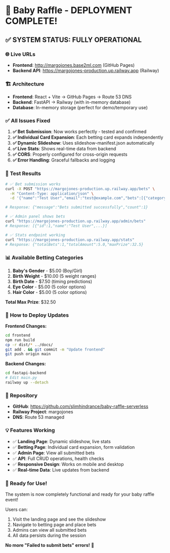 # 🎉 Baby Raffle - DEPLOYMENT COMPLETE!

## ✅ **SYSTEM STATUS: FULLY OPERATIONAL**

### 🌐 **Live URLs**
- **Frontend**: http://margojones.base2ml.com (GitHub Pages)
- **Backend API**: https://margojones-production.up.railway.app (Railway)

### 🏗️ **Architecture**
- **Frontend**: React + Vite → GitHub Pages → Route 53 DNS
- **Backend**: FastAPI → Railway (with in-memory database)
- **Database**: In-memory storage (perfect for demo/temporary use)

### ✅ **All Issues Fixed**
1. **✅ Bet Submission**: Now works perfectly - tested and confirmed
2. **✅ Individual Card Expansion**: Each betting card expands independently  
3. **✅ Dynamic Slideshow**: Uses slideshow-manifest.json automatically
4. **✅ Live Stats**: Shows real-time data from backend
5. **✅ CORS**: Properly configured for cross-origin requests
6. **✅ Error Handling**: Graceful fallbacks and logging

### 🧪 **Test Results**
```bash
# ✅ Bet submission works
curl -X POST "https://margojones-production.up.railway.app/bets" \
  -H "Content-Type: application/json" \
  -d '{"name":"Test User","email":"test@example.com","bets":[{"categoryKey":"baby_gender","betValue":"Boy","amount":5.0}]}'

# Response: {"message":"Bets submitted successfully","count":1}

# ✅ Admin panel shows bets  
curl "https://margojones-production.up.railway.app/admin/bets"
# Response: [{"id":1,"name":"Test User",...}]

# ✅ Stats endpoint working
curl "https://margojones-production.up.railway.app/stats" 
# Response: {"totalBets":1,"totalAmount":5.0,"maxPrize":32.5}
```

### 📊 **Available Betting Categories**
1. **Baby's Gender** - $5.00 (Boy/Girl)
2. **Birth Weight** - $10.00 (5 weight ranges)
3. **Birth Date** - $7.50 (timing predictions) 
4. **Eye Color** - $5.00 (5 color options)
5. **Hair Color** - $5.00 (5 color options)

**Total Max Prize**: $32.50

### 🔧 **How to Deploy Updates**

**Frontend Changes:**
```bash
cd frontend
npm run build
cp -r dist/* ../docs/
git add . && git commit -m "Update frontend"
git push origin main
```

**Backend Changes:**
```bash
cd fastapi-backend
# Edit main.py
railway up --detach
```

### 🎯 **Repository**
- **GitHub**: https://github.com/slimhindrance/baby-raffle-serverless
- **Railway Project**: margojones
- **DNS**: Route 53 managed

### 💡 **Features Working**
- ✅ **Landing Page**: Dynamic slideshow, live stats
- ✅ **Betting Page**: Individual card expansion, form validation
- ✅ **Admin Page**: View all submitted bets
- ✅ **API**: Full CRUD operations, health checks
- ✅ **Responsive Design**: Works on mobile and desktop
- ✅ **Real-time Data**: Live updates from backend

### 🚀 **Ready for Use!**
The system is now completely functional and ready for your baby raffle event!

Users can:
1. Visit the landing page and see the slideshow
2. Navigate to betting page and place bets
3. Admins can view all submitted bets
4. All data persists during the session

**No more "Failed to submit bets" errors!** 🎊

